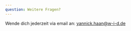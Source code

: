 ```yaml
---
question: Weitere Fragen? 
---
```


Wende dich jederzeit via email an:
<a href="mailto:yannick.haan@w-i-d.de">yannick.haan@w-i-d.de</a>
